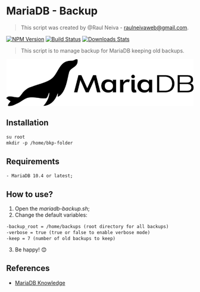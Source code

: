 # MariaDB - Backup
> This script was created by @Raul Neiva - raulneivaweb@gmail.com.

[![NPM Version][npm-image]][npm-url]
[![Build Status][travis-image]][travis-url]
[![Downloads Stats][npm-downloads]][npm-url]

>This script is to manage backup for MariaDB keeping old backups.

![](mariadb-logo.png)

## Installation

```
su root
mkdir -p /home/bkp-folder
```

## Requirements

```
- MariaDB 10.4 or latest;
```

## How to use?

1. Open the *mariadb-backup.sh*;
2. Change the default variables:

```
-backup_root = /home/backups (root directory for all backups)
-verbose = true (true or false to enable verbose mode)
-keep = 7 (number of old backups to keep)
```

3. Be happy! 😊

## References
- [MariaDB Knowledge](https://mariadb.com/kb/en/)

<!-- Markdown link & img dfn's -->
[npm-image]: https://img.shields.io/npm/v/datadog-metrics.svg?style=flat-square
[npm-url]: https://npmjs.org/package/datadog-metrics
[npm-downloads]: https://img.shields.io/npm/dm/datadog-metrics.svg?style=flat-square
[travis-image]: https://img.shields.io/travis/dbader/node-datadog-metrics/master.svg?style=flat-square
[travis-url]: https://travis-ci.org/dbader/node-datadog-metrics
